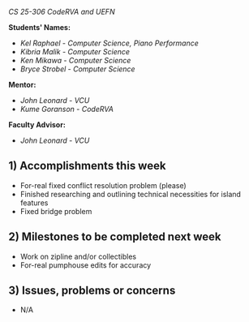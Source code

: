 *CS 25-306 CodeRVA and UEFN*

**Students' Names:**
- *Kel Raphael* - *Computer Science, Piano Performance*
- *Kibria Malik* - *Computer Science*
- *Ken Mikawa* - *Computer Science*
- *Bryce Strobel* - *Computer Science*

**Mentor:**
- *John Leonard*  - *VCU*
- *Kume Goranson* - *CodeRVA*

**Faculty Advisor:**
- *John Leonard*  - *VCU*

## 1) Accomplishments this week ##
- For-real fixed conflict resolution problem (please)
- Finished researching and outlining technical necessities for island features
- Fixed bridge problem

## 2) Milestones to be completed next week ##
- Work on zipline and/or collectibles
- For-real pumphouse edits for accuracy

## 3) Issues, problems or concerns ##
- N/A
